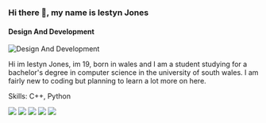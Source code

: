 ### Hi there 👋, my name is Iestyn Jones
#### Design And Development
![Design And Development](https://i.pinimg.com/originals/16/03/fb/1603fb7077abb9093f4af305b4e5ce79.gif)

Hi im Iestyn Jones, im 19, born in wales and I am a student studying for a bachelor's degree in computer science in the university of south wales. I am fairly new to coding but planning to learn a lot more on here.

Skills: C++, Python

![](http://github-profile-summary-cards.vercel.app/api/cards/profile-details?username=30061020IJ&theme=discord_old_blurple)
![](http://github-profile-summary-cards.vercel.app/api/cards/repos-per-language?username=30061020IJ&theme=discord_old_blurple)
![](http://github-profile-summary-cards.vercel.app/api/cards/most-commit-language?username=30061020IJ&theme=discord_old_blurple)
![](http://github-profile-summary-cards.vercel.app/api/cards/stats?username=30061020IJ&theme=discord_old_blurple)
![](http://github-profile-summary-cards.vercel.app/api/cards/productive-time?username=30061020IJ&theme=discord_old_blurple&utcOffset=8)
